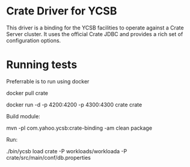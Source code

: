 <!--
Copyright (c) 2015 YCSB contributors. All rights reserved.

Licensed under the Apache License, Version 2.0 (the "License"); you
may not use this file except in compliance with the License. You
may obtain a copy of the License at

http://www.apache.org/licenses/LICENSE-2.0

Unless required by applicable law or agreed to in writing, software
distributed under the License is distributed on an "AS IS" BASIS,
WITHOUT WARRANTIES OR CONDITIONS OF ANY KIND, either express or
implied. See the License for the specific language governing
permissions and limitations under the License. See accompanying
LICENSE file.
-->

# Crate Driver for YCSB
This driver is a binding for the YCSB facilities to operate against a Crate Server cluster. It uses the official Crate JDBC and provides a rich set of configuration options.

# Running tests

Preferrable is to run using docker

docker pull crate

docker run -d -p 4200:4200 -p 4300:4300 crate crate

Build module:

mvn -pl com.yahoo.ycsb:crate-binding -am clean package

Run:

./bin/ycsb load crate -P workloads/workloada -P crate/src/main/conf/db.properties

